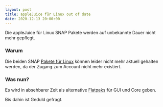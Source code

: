 ```yaml
---
layout: post 
title: appleJuice für Linux out of date
date: 2020-12-13 20:00:00
---
```


Die appleJuice für Linux SNAP Pakete werden auf unbekannte Dauer nicht mehr gepflegt.

### Warum

Die beiden SNAP [Pakete für Linux](/downloads/applejuice-linux/) können leider nicht mehr aktuell gehalten werden, da der Zugang zum Account nicht mehr existiert.

### Was nun?

Es wird in absehbarer Zeit als alternative [Flatpaks](https://flatpak.org/) für GUI und Core geben.

Bis dahin ist Geduld gefragt.

